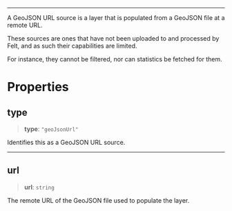 ***

A GeoJSON URL source is a layer that is populated from a GeoJSON file at a remote URL.

These sources are ones that have not been uploaded to and processed by Felt, and as such
their capabilities are limited.

For instance, they cannot be filtered, nor can statistics be fetched for them.

# Properties

## type

> **type**: `"geoJsonUrl"`

Identifies this as a GeoJSON URL source.

***

## url

> **url**: `string`

The remote URL of the GeoJSON file used to populate the layer.
